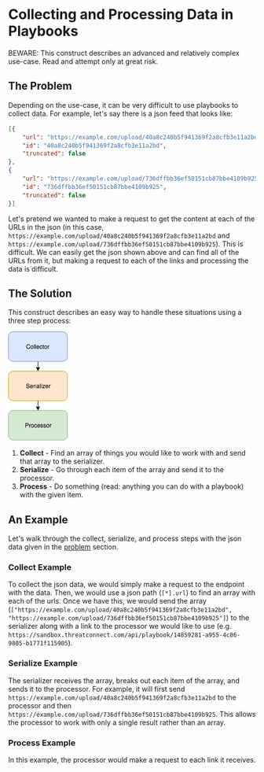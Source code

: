 # Collecting and Processing Data in Playbooks

BEWARE: This construct describes an advanced and relatively complex use-case. Read and attempt only at great risk.

## The Problem

Depending on the use-case, it can be very difficult to use playbooks to collect data. For example, let's say there is a json feed that looks like:

```json
[{
    "url": "https://example.com/upload/40a8c240b5f941369f2a8cfb3e11a2bd",
    "id": "40a8c240b5f941369f2a8cfb3e11a2bd",
    "truncated": false
},
{
    "url": "https://example.com/upload/736dffbb36ef50151cb87bbe4109b925",
    "id": "736dffbb36ef50151cb87bbe4109b925",
    "truncated": false
}]
```

Let's pretend we wanted to make a request to get the content at each of the URLs in the json (in this case, `https://example.com/upload/40a8c240b5f941369f2a8cfb3e11a2bd` and `https://example.com/upload/736dffbb36ef50151cb87bbe4109b925`). This is difficult. We can easily get the json shown above and can find all of the URLs from it, but making a request to each of the links and processing the data is difficult.

## The Solution

This construct describes an easy way to handle these situations using a three step process:

![Collect, Serialize, and Process](_images/collect_serialize_process.png)

1. **Collect** - Find an array of things you would like to work with and send that array to the serializer.
2. **Serialize** - Go through each item of the array and send it to the processor.
3. **Process** - Do something (read: anything you can do with a playbook) with the given item.

## An Example

Let's walk through the collect, serialize, and process steps with the json data given in the [problem](#the-problem) section.

### Collect Example

To collect the json data, we would simply make a request to the endpoint with the data. Then, we would use a json path (`[*].url`) to find an array with each of the urls. Once we have this, we would send the array (`["https://example.com/upload/40a8c240b5f941369f2a8cfb3e11a2bd", "https://example.com/upload/736dffbb36ef50151cb87bbe4109b925"]`) to the serializer along with a link to the processor we would like to use (e.g. `https://sandbox.threatconnect.com/api/playbook/14859281-a955-4c86-9805-b1771f115905`).

### Serialize Example

The serializer receives the array, breaks out each item of the array, and sends it to the processor. For example, it will first send `https://example.com/upload/40a8c240b5f941369f2a8cfb3e11a2bd` to the processor and then `https://example.com/upload/736dffbb36ef50151cb87bbe4109b925`. This allows the processor to work with only a single result rather than an array.

### Process Example

In this example, the processor would make a request to each link it receives.
